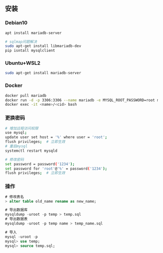 <!--
title: MySQL
sort:
-->

## 安装

### Debian10

```bash
apt install mariadb-server

# sqlmap问题解决
sudo apt-get install libmariadb-dev
pip isntall mysqlclient
```

### Ubuntu+WSL2

```bash
sudo apt-get install mariadb-server
```

### Docker

```bash
docker pull mariadb
docker run -d -p 3306:3306 --name mariadb -e MYSQL_ROOT_PASSWORD=root mariadb
docker exec -it <name>/<cid> bash
```

### 更换密码

```bash
# 增加远程访问权限
use mysql;
update user set host = '%' where user = 'root';
flush privileges;  # 立即生效
# 重启mysql
systemctl restart mysqld

# 修改密码
set password = password('1234');
set password for 'root'@'%' = password('1234');
flush privileges;  # 立即生效
```

### 操作

```sql
# 修改表名
> alter table old_name rename as new_name;

# 导出数据库
mysqldump -uroot -p temp > temp.sql
# 导出数据表
mysqldump -uroot -p temp name > temp_name.sql

# 导入
mysql -uroot -p
mysql> use temp;
mysql> source temp.sql;
```
